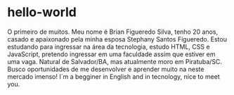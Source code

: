 # hello-world
O primeiro de muitos.
Meu nome é Brian Figueredo Silva, tenho 20 anos, casado e apaixonado pela minha esposa Stephany Santos Figueredo.
Estou estudando para ingressar na área da tecnologia, estudo HTML, CSS e JavaScript, pretendo ingressar em uma faculdade
assim que estiver em uma vaga.
Natural de Salvador/BA, mas atualmente moro em Piratuba/SC.
Busco oportunidades de me desenvolver e aprender muito na neste mercado imenso!
I´m a begginer in English and in tecnology, nice to meet you.
